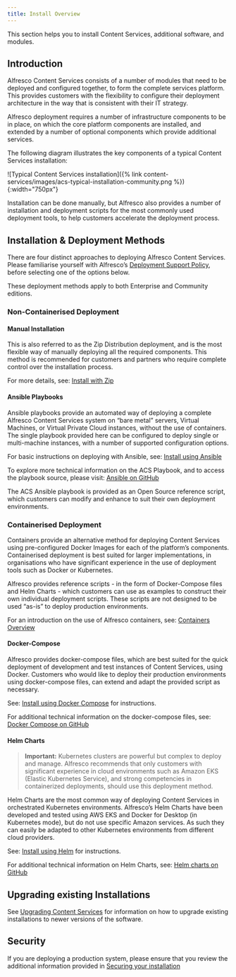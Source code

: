 ```yaml
---
title: Install Overview
---
```


This section helps you to install Content Services, additional software, and modules. 

## Introduction

Alfresco Content Services consists of a number of modules that need to be deployed and configured together, to form the complete services platform. This provides customers with the flexibility to configure their deployment architecture in the way that is consistent with their IT strategy.

Alfresco deployment requires a number of infrastructure components to be in place, on which the core platform components are installed, and extended by a number of optional components which provide additional services. 

The following diagram illustrates the key components of a typical Content Services installation:

![Typical Content Services installation]({% link content-services/images/acs-typical-installation-community.png %}){:width="750px"}

Installation can be done manually, but Alfresco also provides a number of installation and deployment scripts for the most commonly used deployment tools, to help customers accelerate the deployment process. 

## Installation & Deployment Methods

There are four distinct approaches to deploying Alfresco Content Services. Please familiarise yourself with Alfresco’s [Deployment Support Policy](https://docs.alfresco.com/support/latest/policies/deployment/), before selecting one of the options below.

These deployment methods apply to both Enterprise and Community editions.

### Non-Containerised Deployment

#### Manual Installation

This is also referred to as the Zip Distribution deployment, and is the most flexible way of manually deploying all the required components. This method is recommended for customers and partners who require complete control over the installation process. 

For more details, see: [Install with Zip](./install/zip/) 

#### Ansible Playbooks

Ansible playbooks provide an automated way of deploying a complete Alfresco Content Services system on “bare metal” servers, Virtual Machines, or Virtual Private Cloud instances, without the use of containers. The single playbook provided here can be configured to deploy single or multi-machine instances, with a number of supported configuration options. 

For basic instructions on deploying with Ansible, see: [Install using Ansible](./ansible.md) 

To explore more technical information on the ACS Playbook, and to access the playbook source, please visit: [Ansible on GitHub](https://github.com/Alfresco/alfresco-ansible-deployment) 

The ACS Ansible playbook is provided as an Open Source reference script, which customers can modify and enhance to suit their own deployment environments. 

### Containerised Deployment

Containers provide an alternative method for deploying Content Services using pre-configured Docker Images for each of the platform’s components. Containerised deployment is best suited for larger implementations, in organisations who have significant experience in the use of deployment tools such as Docker or Kubernetes.

Alfresco provides reference scripts - in the form of Docker-Compose files and Helm Charts - which customers can use as examples to construct their own individual deployment scripts. These scripts are not designed to be used “as-is” to deploy production environments.

For an introduction on the use of Alfresco containers, see: [Containers Overview](./containers/)

#### Docker-Compose

Alfresco provides docker-compose files, which are best suited for the quick deployment of development and test instances of Content Services, using Docker. Customers who would like to deploy their production environments using docker-compose files, can extend and adapt the provided script as necessary.

See: [Install using Docker Compose](./containers/docker-compose/) for instructions.

For additional technical information on the docker-compose files, see: [Docker Compose on GitHub](https://github.com/Alfresco/acs-deployment/blob/master/docs/docker-compose/README.md) 

#### Helm Charts

> **Important:** Kubernetes clusters are powerful but complex to deploy and manage. Alfresco recommends that only customers with significant experience in cloud environments such as Amazon EKS (Elastic Kubernetes Service), and strong competencies in containerized deployments, should use this deployment method. 

Helm Charts are the most common way of deploying Content Services in orchestrated Kubernetes environments. Alfresco’s Helm Charts have been developed and tested using AWS EKS and Docker for Desktop (in Kubernetes mode), but do not use specific Amazon services. As such they can easily be adapted to other Kubernetes environments from different cloud providers. 

See: [Install using Helm](./containers/helm/) for instructions.

For additional technical information on Helm Charts, see: [Helm charts on GitHub](https://github.com/Alfresco/acs-deployment/blob/master/docs/helm/README.md) 

## Upgrading existing Installations

See [Upgrading Content Services](../upgrade/) for information on how to upgrade existing installations to newer versions of the software. 

## Security

If you are deploying a production system, please ensure that you review the additional information provided in [Securing your installation](../admin/securing-install.md)


